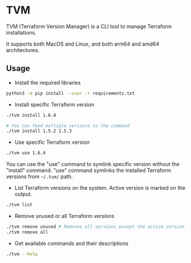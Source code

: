 # TVM

TVM (Terraform Version Manager) is a CLI tool to manage Terraform installations.

It supports both MacOS and Linux, and both arm64 and amd64 architectures.

## Usage

- Install the required libraries

```bash
python3 -m pip install --user -r requirements.txt
```

- Install specific Terraform version

```bash
./tvm install 1.6.4

# You can feed multiple versions to the command
./tvm install 1.5.2 1.5.3
```

- Use specific Terraform version

```bash
./tvm use 1.6.4
```

You can use the "use" command to symlink specific version without the "install" command. "use" command symlinks the installed Terraform versions from `~/.tvm/` path.

- List Terraform versions on the system. Active version is marked on the output.

```bash
./tvm list
```

- Remove unused or all Terraform versions

```bash
./tvm remove unused # Removes all versions except the active version
./tvm remove all
```

- Get available commands and their descriptions

```bash
./tvm --help
```

